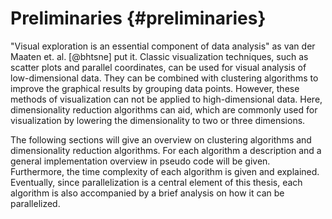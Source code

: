 # Preliminaries {#preliminaries}
"Visual exploration is an essential component of data analysis" as van der Maaten et. al. [@bhtsne] put it.
Classic visualization techniques, such as scatter plots and parallel coordinates, can be used for visual analysis of low-dimensional data.
They can be combined with clustering algorithms to improve the graphical results by grouping data points.
However, these methods of visualization can not be applied to high-dimensional data.
Here, dimensionality reduction algorithms can aid, which are commonly used for visualization by lowering the dimensionality to two or three dimensions.

The following sections will give an overview on clustering algorithms and dimensionality reduction algorithms.
For each algorithm a description and a general implementation overview in pseudo code will be given.
Furthermore, the time complexity of each algorithm is given and explained.
Eventually, since parallelization is a central element of this thesis, each algorithm is also accompanied by a brief analysis on how it can be parallelized.

